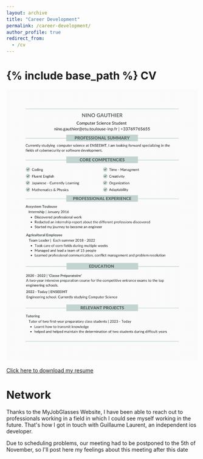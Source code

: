 ```yaml
---
layout: archive
title: "Career Development"
permalink: /career-development/
author_profile: true
redirect_from:
  - /cv
---
```


{% include base_path %}
CV
======
![CV](/files/CV-1.png)

<a href="/CV.pdf" download>Click here to download my resume</a>

Network
======

Thanks to the MyJobGlasses Website, I have been able to reach out to professionals working in a field in which I could see myself working in the future. That's how I got in touch with Guillaume Laurent, an independent ios developer.

Due to scheduling problems, our meeting had to be postponed to the 5th of November, so I'll post here my feelings about this meeting after this date
